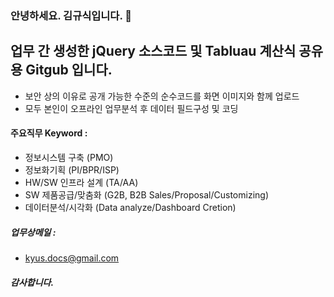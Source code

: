 ### 안녕하세요. 김규식입니다. 👋

## 업무 간 생성한 jQuery 소스코드 및 Tabluau 계산식 공유용 Gitgub 입니다.
- 보안 상의 이유로 공개 가능한 수준의 순수코드를 화면 이미지와 함께 업로드
- 모두 본인이 오프라인 업무분석 후 데이터 필드구성 및 코딩

#### 주요직무 Keyword :
- 정보시스템 구축 (PMO)
- 정보화기획 (PI/BPR/ISP)
- HW/SW 인프라 설계 (TA/AA)
- SW 제품공급/맞춤화 (G2B, B2B Sales/Proposal/Customizing)
- 데이터분석/시각화 (Data analyze/Dashboard Cretion)

##### 업무상메일 :
 - kyus.docs@gmail.com

##### 감사합니다.

<!--
**Kyusix/kyusix** is a ✨ _special_ ✨ repository because its `README.md` (this file) appears on your GitHub profile.

Here are some ideas to get you started:

- 🔭 I’m currently working on ...
- 🌱 I’m currently learning ...
- 👯 I’m looking to collaborate on ...
- 🤔 I’m looking for help with ...
- 💬 Ask me about ...
- 📫 How to reach me: ...
- 😄 Pronouns: ...
- ⚡ Fun fact: ...
-->
